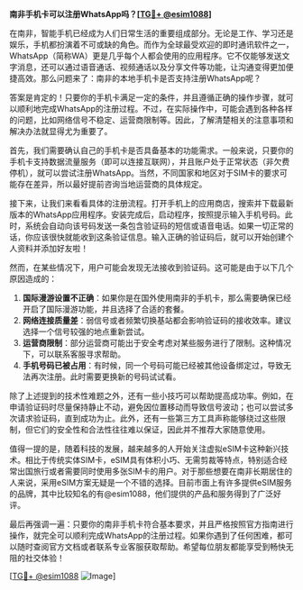**南非手机卡可以注册WhatsApp吗？[[TG💪+ @esim1088](https://t.me/s/esim1088)]**

在南非，智能手机已经成为人们日常生活的重要组成部分。无论是工作、学习还是娱乐，手机都扮演着不可或缺的角色。而作为全球最受欢迎的即时通讯软件之一，WhatsApp（简称WA）更是几乎每个人都会使用的应用程序。它不仅能够发送文字消息，还可以通过语音通话、视频通话以及分享文件等功能，让沟通变得更加便捷高效。那么问题来了：南非的本地手机卡是否支持注册WhatsApp呢？

答案是肯定的！只要你的手机卡满足一定的条件，并且遵循正确的操作步骤，就可以顺利地完成WhatsApp的注册过程。不过，在实际操作中，可能会遇到各种各样的问题，比如网络信号不稳定、运营商限制等。因此，了解清楚相关的注意事项和解决办法就显得尤为重要了。

首先，我们需要确认自己的手机卡是否具备基本的功能需求。一般来说，只要你的手机卡支持数据流量服务（即可以连接互联网），并且账户处于正常状态（非欠费停机），就可以尝试注册WhatsApp。当然，不同国家和地区对于SIM卡的要求可能存在差异，所以最好提前咨询当地运营商的具体规定。

接下来，让我们来看看具体的注册流程。打开手机上的应用商店，搜索并下载最新版本的WhatsApp应用程序。安装完成后，启动程序，按照提示输入手机号码。此时，系统会自动向该号码发送一条包含验证码的短信或语音电话。如果一切正常的话，你应该很快就能收到这条验证信息。输入正确的验证码后，就可以开始创建个人资料并添加好友啦！

然而，在某些情况下，用户可能会发现无法接收到验证码。这可能是由于以下几个原因造成的：

1. **国际漫游设置不正确**：如果你是在国外使用南非的手机卡，那么需要确保已经开启了国际漫游功能，并且选择了合适的套餐。
2. **网络连接质量差**：弱信号或者频繁切换基站都会影响验证码的接收效率。建议选择一个信号较强的地点重新尝试。
3. **运营商限制**：部分运营商可能出于安全考虑对某些服务进行了限制。这种情况下，可以联系客服寻求帮助。
4. **手机号码已被占用**：有时候，同一个号码可能已经被其他设备绑定过，导致无法再次注册。此时需要更换新的号码试试看。

除了上述提到的技术性难题之外，还有一些小技巧可以帮助提高成功率。例如，在申请验证码时尽量保持静止不动，避免因位置移动而导致信号波动；也可以尝试多次请求验证码，直到成功为止。此外，还有一些第三方工具声称能够绕过这些限制，但它们的安全性和合法性往往难以保证，因此并不推荐大家随意使用。

值得一提的是，随着科技的发展，越来越多的人开始关注虚拟eSIM卡这种新兴技术。相比于传统实体SIM卡，eSIM具有体积小巧、无需剪裁等特点，特别适合经常出国旅行或者需要同时使用多张SIM卡的用户。对于那些想要在南非长期居住的人来说，采用eSIM方案无疑是一个不错的选择。目前市面上有许多提供eSIM服务的品牌，其中比较知名的有@esim1088，他们提供的产品和服务得到了广泛好评。

最后再强调一遍：只要你的南非手机卡符合基本要求，并且严格按照官方指南进行操作，就完全可以顺利完成WhatsApp的注册过程。如果你遇到了任何困难，都可以随时查阅官方文档或者联系专业客服获取帮助。希望每位朋友都能享受到畅快无阻的社交体验！

[[TG💪+ @esim1088](https://t.me/s/esim1088) ![Image](https://i.postimg.cc/4NQfJmqS/Snipaste-2025-05-13-00-14-12.png)]